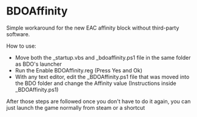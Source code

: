 # BDOAffinity

Simple workaround for the new EAC affinity block without third-party software.

How to use:

- Move both the _startup.vbs and _bdoaffinity.ps1 file in the same folder as BDO's launcher
- Run the Enable BDOAffinity.reg (Press Yes and Ok)
- With any text editor, edit the _BDOAffinity.ps1 file that was moved into the BDO folder and change the Affinity value (Instructions inside _BDOAffinity.ps1)

After those steps are followed once you don't have to do it again, you can just launch the game normally from steam or a shortcut
